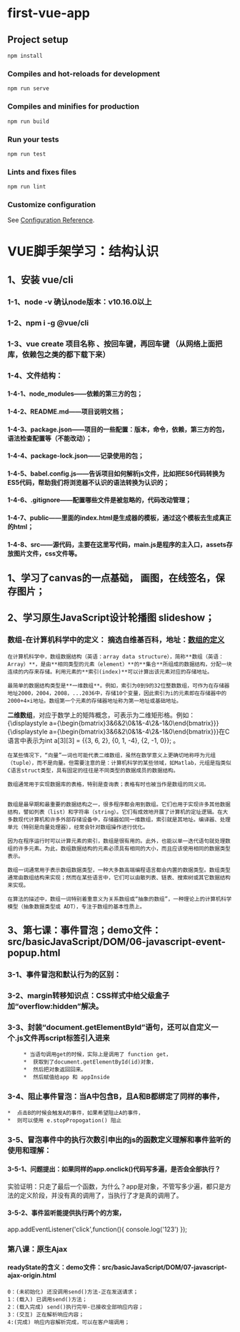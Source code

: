 # first-vue-app

## Project setup

``` 
npm install
```

### Compiles and hot-reloads for development

``` 
npm run serve
```

### Compiles and minifies for production

``` 
npm run build
```

### Run your tests

``` 
npm run test
```

### Lints and fixes files

``` 
npm run lint
```

### Customize configuration

See [Configuration Reference](https://cli.vuejs.org/config/).

# VUE脚手架学习：结构认识

## 1、安装 vue/cli
### 1-1、node -v 确认node版本：v10.16.0以上
### 1-2、npm i -g @vue/cli
### 1-3、vue create 项目名称 、按回车键，再回车键 （从网络上面把库，依赖包之类的都下载下来）
### 1-4、文件结构：
#### 1-4-1、node_modules——依赖的第三方的包；
#### 1-4-2、README.md——项目说明文档；
#### 1-4-3、package.json——项目的一些配置：版本，命令，依赖，第三方的包，语法检查配置等（不能改动）；
#### 1-4-4、package-lock.json——记录使用的包；
#### 1-4-5、babel.config.js——告诉项目如何解析js文件，比如把ES6代码转换为ES5代码，帮助我们将浏览器不认识的语法转换为认识的；
#### 1-4-6、.gitignore——配置哪些文件是被忽略的，代码改动管理；
#### 1-4-7、public——里面的index.html是生成器的模板，通过这个模板去生成真正的html；
#### 1-4-8、src——源代码，主要在这里写代码，main.js是程序的主入口，assets存放图片文件，css文件等。


## 1、学习了canvas的一点基础， 画图，在线签名，保存图片；

## 2、学习原生JavaScript设计轮播图 slideshow；

### 数组-在计算机科学中的定义： 摘选自维基百科，地址：[数组的定义](https://zh.wikipedia.org/wiki/%E6%95%B0%E7%BB%84) 

    在计算机科学中，数组数据结构（英语：array data structure），简称**数组（英语：Array）**，是由**相同类型的元素（element）**的**集合**所组成的数据结构，分配一块连续的内存来存储。利用元素的**索引(index)**可以计算出该元素对应的存储地址。

    最简单的数据结构类型是**一维数组**。例如，索引为0到9的32位整数数组，可作为在存储器地址2000，2004，2008，...2036中，存储10个变量，因此索引为i的元素即在存储器中的2000+4×i地址。数组第一个元素的存储器地址称为第一地址或基础地址。

**二维数组**，对应于数学上的矩阵概念，可表示为二维矩形格。例如：{\displaystyle a={\begin{bmatrix}3&6&2\\0&1&-4\\2&-1&0\end{bmatrix}}}{\displaystyle a={\begin{bmatrix}3&6&2\\0&1&-4\\2&-1&0\end{bmatrix}}}在C语言中表示为int a[3][3] = {{3, 6, 2}, {0, 1, -4}, {2, -1, 0}}; 。

    在某些情况下，“向量”一词也可能代表二维数组，虽然在数学意义上更确切地称呼为元组（tuple），而不是向量。但需要注意的是：计算机科学的某些领域，如Matlab，元组是指类似C语言struct类型，具有固定的往往是不同类型的数据成员的数据结构。

    数组通常用于实现数据库的表格，特别是查询表；表格有时也被当作是数组的同义词。


    数组是最早期和最重要的数据结构之一，很多程序都会用到数组。它们也用于实现许多其他数据结构，譬如列表（list）和字符串（string）。它们有成效地开展了计算机的定址逻辑。在大多数现代计算机和许多外部存储设备中，存储器如同一维数组，索引就是其地址。编译器、处理单元（特别是向量处理器），经常会针对数组操作进行优化。

    因为在程序运行时可以计算元素的索引，数组是很有用的。此外，也能以单一迭代语句就处理数组的许多元素。为此，数组数据结构的元素必须具有相同的大小，而且应该使用相同的数据类型表示。

    数组一词通常用于表示数组数据类型，一种大多数高端编程语言都会内置的数据类型。数组类型通常由数组结构来实现；然而在某些语言中，它们可以由散列表、链表、搜索树或其它数据结构来实现。

    在算法的描述中，数组一词特别着重意义为关系数组或“抽象的数组”，一种理论上的计算机科学模型（抽象数据类型或 ADT），专注于数组的基本性质上。

## 3、第七课：事件冒泡；demo文件：src/basicJavaScript/DOM/06-javascript-event-popup.html

### 3-1、事件冒泡和默认行为的区别：

### 3-2、margin转移知识点：CSS样式中给父级盒子加“overflow:hidden”解决。

### 3-3、封装“document.getElementById”语句，还可以自定义一个.js文件再script标签引入进来
         * 当语句调用get的时候，实际上是调用了 function get，
         *  获取到了document.getElementById(id)对象，
         *  然后把对象返回回来。
         *  然后赋值给app 和 appInside 
### 3-4、阻止事件冒泡：当A中包含B，且A和B都绑定了同样的事件，
    *  点击B的时候会触发A的事件，如果希望阻止A的事件，
    *  则可以使用 e.stopPropogation() 阻止
### 3-5、冒泡事件中的执行次数引申出的js的函数定义理解和事件监听的使用和理解：
#### 3-5-1、问题提出：如果同样的app.onclick()代码写多遍，是否会全部执行？
实验证明：只走了最后一个函数，为什么？app是对象，不管写多少遍，都只是方法的定义阶段，并没有真的调用了，当执行了才是真的调用了。
#### 3-5-2、事件监听能提供执行两个的方案，
app.addEventListener('click',function(){
    console.log('123')
});

### 第八课：原生Ajax
#### readyState的含义：demo文件：src/basicJavaScript/DOM/07-javascript-ajax-origin.html
    0：(未初始化) 还没调用send()方法-正在发送请求；
    1：(载入) 已调用send()方法；
    2：(载入完成) send()执行完毕-已接收全部响应内容；
    3：(交互) 正在解析响应内容；
    4:(完成) 响应内容解析完成，可以在客户端调用；

